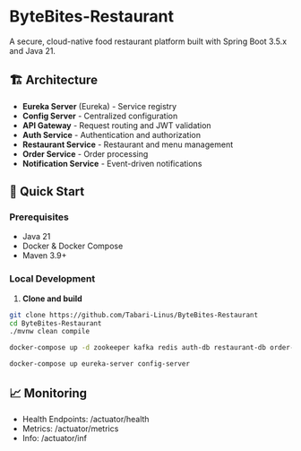 # ByteBites-Restaurant

A secure, cloud-native food restaurant platform built with Spring Boot 3.5.x and Java 21.

## 🏗️ Architecture

- **Eureka Server** (Eureka) - Service registry
- **Config Server** - Centralized configuration
- **API Gateway** - Request routing and JWT validation
- **Auth Service** - Authentication and authorization
- **Restaurant Service** - Restaurant and menu management
- **Order Service** - Order processing
- **Notification Service** - Event-driven notifications

## 🚀 Quick Start

### Prerequisites
- Java 21
- Docker & Docker Compose
- Maven 3.9+

### Local Development

1. **Clone and build**
```bash
git clone https://github.com/Tabari-Linus/ByteBites-Restaurant
cd ByteBites-Restaurant
./mvnw clean compile

docker-compose up -d zookeeper kafka redis auth-db restaurant-db order-db

docker-compose up eureka-server config-server

```

## 📈 Monitoring
- Health Endpoints: /actuator/health
- Metrics: /actuator/metrics
- Info: /actuator/inf